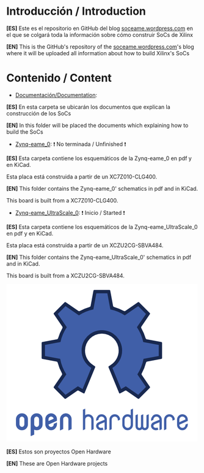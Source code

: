 
# Introducción / Introduction

**[ES]** Este es el repositorio en GitHub del blog [soceame.wordpress.com](http://soceame.wordpress.com) en el que se colgará toda la información sobre cómo construir SoCs de Xilinx 

**[EN]** This is the GitHub's repository of the [soceame.wordpress.com](https://soceame.wordpress.com)'s blog where it will be uploaded all information about how to build Xilinx's SoCs

# Contenido / Content

- [Documentación/Documentation](/Documentacion): 

**[ES]** En esta carpeta se ubicarán los documentos que explican la construcción de los SoCs 

**[EN]** In this folder will be placed the documents which explaining how to build the SoCs

- [Zynq-eame_0](/Zynq-eame_0): ❗ No terminada / Unfinished ❗

**[ES]** Esta carpeta contiene los esquemáticos de la Zynq-eame_0 en pdf y en KiCad.

Esta placa está construida a partir de un XC7Z010-CLG400.

**[EN]** This folder contains the Zynq-eame_0' schematics in pdf and in KiCad.

This board is built from a XC7Z010-CLG400.

- [Zynq-eame_UltraScale_0](/Zynq-eame_UltraScale_0): ❗ Inicio / Started ❗

**[ES]** Esta carpeta contiene los esquemáticos de la Zynq-eame_UltraScale_0 en pdf y en KiCad.

Esta placa está construida a partir de un XCZU2CG-SBVA484.

**[EN]** This folder contains the Zynq-eame_UltraScale_0' schematics in pdf and in KiCad.

This board is built from a XCZU2CG-SBVA484.


![Open Hardware](/logo-open-hardware.png)

**[ES]** Estos son proyectos Open Hardware 

**[EN]** These are Open Hardware projects

